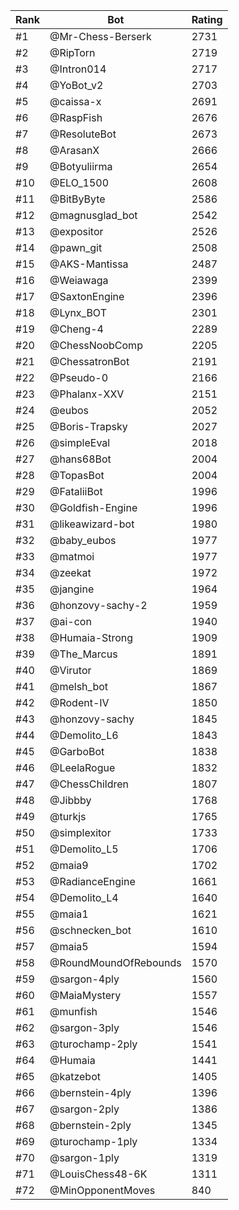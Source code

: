 Rank|Bot|Rating
---|---|---
#1|@Mr-Chess-Berserk|2731
#2|@RipTorn|2719
#3|@Intron014|2717
#4|@YoBot_v2|2703
#5|@caissa-x|2691
#6|@RaspFish|2676
#7|@ResoluteBot|2673
#8|@ArasanX|2666
#9|@Botyuliirma|2654
#10|@ELO_1500|2608
#11|@BitByByte|2586
#12|@magnusglad_bot|2542
#13|@expositor|2526
#14|@pawn_git|2508
#15|@AKS-Mantissa|2487
#16|@Weiawaga|2399
#17|@SaxtonEngine|2396
#18|@Lynx_BOT|2301
#19|@Cheng-4|2289
#20|@ChessNoobComp|2205
#21|@ChessatronBot|2191
#22|@Pseudo-0|2166
#23|@Phalanx-XXV|2151
#24|@eubos|2052
#25|@Boris-Trapsky|2027
#26|@simpleEval|2018
#27|@hans68Bot|2004
#28|@TopasBot|2004
#29|@FataliiBot|1996
#30|@Goldfish-Engine|1996
#31|@likeawizard-bot|1980
#32|@baby_eubos|1977
#33|@matmoi|1977
#34|@zeekat|1972
#35|@jangine|1964
#36|@honzovy-sachy-2|1959
#37|@ai-con|1940
#38|@Humaia-Strong|1909
#39|@The_Marcus|1891
#40|@Virutor|1869
#41|@melsh_bot|1867
#42|@Rodent-IV|1850
#43|@honzovy-sachy|1845
#44|@Demolito_L6|1843
#45|@GarboBot|1838
#46|@LeelaRogue|1832
#47|@ChessChildren|1807
#48|@Jibbby|1768
#49|@turkjs|1765
#50|@simplexitor|1733
#51|@Demolito_L5|1706
#52|@maia9|1702
#53|@RadianceEngine|1661
#54|@Demolito_L4|1640
#55|@maia1|1621
#56|@schnecken_bot|1610
#57|@maia5|1594
#58|@RoundMoundOfRebounds|1570
#59|@sargon-4ply|1560
#60|@MaiaMystery|1557
#61|@munfish|1546
#62|@sargon-3ply|1546
#63|@turochamp-2ply|1541
#64|@Humaia|1441
#65|@katzebot|1405
#66|@bernstein-4ply|1396
#67|@sargon-2ply|1386
#68|@bernstein-2ply|1345
#69|@turochamp-1ply|1334
#70|@sargon-1ply|1319
#71|@LouisChess48-6K|1311
#72|@MinOpponentMoves|840
